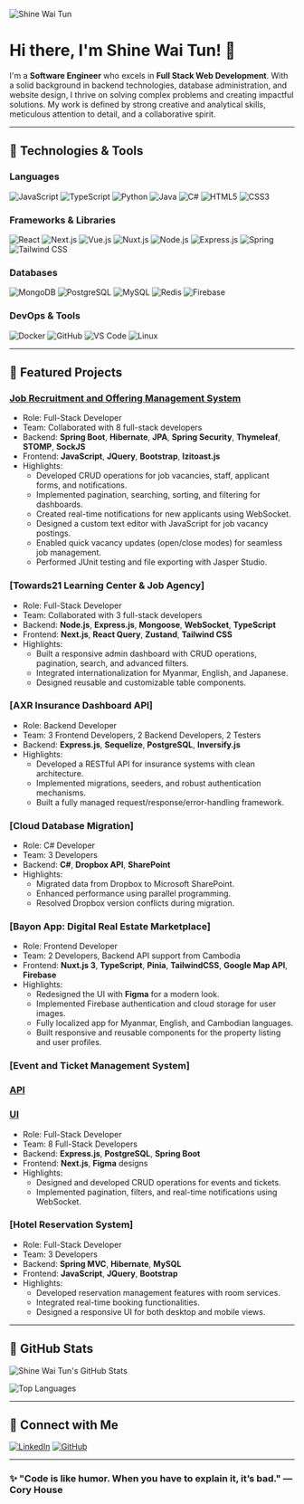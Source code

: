 ![Shine Wai Tun](https://res.cloudinary.com/demo/image/upload/v1602020324/GitHubBanner.jpg)

# Hi there, I'm Shine Wai Tun! 👋

I'm a **Software Engineer** who excels in **Full Stack Web Development**. With a solid background in backend technologies, database administration, and website design, I thrive on solving complex problems and creating impactful solutions. My work is defined by strong creative and analytical skills, meticulous attention to detail, and a collaborative spirit.

---

## 🔧 Technologies & Tools

### **Languages**
![JavaScript](https://img.shields.io/badge/JavaScript-F7DF1E?style=for-the-badge&logo=javascript&logoColor=black)
![TypeScript](https://img.shields.io/badge/TypeScript-007ACC?style=for-the-badge&logo=typescript&logoColor=white)
![Python](https://img.shields.io/badge/Python-3776AB?style=for-the-badge&logo=python&logoColor=white)
![Java](https://img.shields.io/badge/Java-007396?style=for-the-badge&logo=java&logoColor=white)
![C#](https://img.shields.io/badge/C%23-239120?style=for-the-badge&logo=c-sharp&logoColor=white)
![HTML5](https://img.shields.io/badge/HTML5-E34F26?style=for-the-badge&logo=html5&logoColor=white)
![CSS3](https://img.shields.io/badge/CSS3-1572B6?style=for-the-badge&logo=css3&logoColor=white)

### **Frameworks & Libraries**
![React](https://img.shields.io/badge/React-61DAFB?style=for-the-badge&logo=react&logoColor=black)
![Next.js](https://img.shields.io/badge/Next.js-000000?style=for-the-badge&logo=nextdotjs&logoColor=white)
![Vue.js](https://img.shields.io/badge/Vue.js-4FC08D?style=for-the-badge&logo=vue.js&logoColor=white)
![Nuxt.js](https://img.shields.io/badge/Nuxt.js-00C58E?style=for-the-badge&logo=nuxtdotjs&logoColor=white)
![Node.js](https://img.shields.io/badge/Node.js-339933?style=for-the-badge&logo=nodedotjs&logoColor=white)
![Express.js](https://img.shields.io/badge/Express.js-000000?style=for-the-badge&logo=express&logoColor=white)
![Spring](https://img.shields.io/badge/Spring-6DB33F?style=for-the-badge&logo=spring&logoColor=white)
![Tailwind CSS](https://img.shields.io/badge/TailwindCSS-06B6D4?style=for-the-badge&logo=tailwindcss&logoColor=white)

### **Databases**
![MongoDB](https://img.shields.io/badge/MongoDB-47A248?style=for-the-badge&logo=mongodb&logoColor=white)
![PostgreSQL](https://img.shields.io/badge/PostgreSQL-336791?style=for-the-badge&logo=postgresql&logoColor=white)
![MySQL](https://img.shields.io/badge/MySQL-4479A1?style=for-the-badge&logo=mysql&logoColor=white)
![Redis](https://img.shields.io/badge/Redis-DC382D?style=for-the-badge&logo=redis&logoColor=white)
![Firebase](https://img.shields.io/badge/Firebase-FFCA28?style=for-the-badge&logo=firebase&logoColor=black)

### **DevOps & Tools**
![Docker](https://img.shields.io/badge/Docker-2496ED?style=for-the-badge&logo=docker&logoColor=white)
![GitHub](https://img.shields.io/badge/GitHub-181717?style=for-the-badge&logo=github&logoColor=white)
![VS Code](https://img.shields.io/badge/VS_Code-0078D4?style=for-the-badge&logo=visualstudiocode&logoColor=white)
![Linux](https://img.shields.io/badge/Linux-FCC624?style=for-the-badge&logo=linux&logoColor=black)

---

## 🌟 Featured Projects

### [Job Recruitment and Offering Management System](https://github.com/shinewaitun/Recruitment_Management_System_SpringBoot)
- Role: Full-Stack Developer
- Team: Collaborated with 8 full-stack developers
- Backend: **Spring Boot**, **Hibernate**, **JPA**, **Spring Security**, **Thymeleaf**, **STOMP**, **SockJS**
- Frontend: **JavaScript**, **JQuery**, **Bootstrap**, **Izitoast.js**
- Highlights:
  - Developed CRUD operations for job vacancies, staff, applicant forms, and notifications.
  - Implemented pagination, searching, sorting, and filtering for dashboards.
  - Created real-time notifications for new applicants using WebSocket.
  - Designed a custom text editor with JavaScript for job vacancy postings.
  - Enabled quick vacancy updates (open/close modes) for seamless job management.
  - Performed JUnit testing and file exporting with Jasper Studio.

### [Towards21 Learning Center & Job Agency]
- Role: Full-Stack Developer
- Team: Collaborated with 3 full-stack developers
- Backend: **Node.js**, **Express.js**, **Mongoose**, **WebSocket**, **TypeScript**
- Frontend: **Next.js**, **React Query**, **Zustand**, **Tailwind CSS**
- Highlights: 
  - Built a responsive admin dashboard with CRUD operations, pagination, search, and advanced filters.
  - Integrated internationalization for Myanmar, English, and Japanese.
  - Designed reusable and customizable table components.

### [AXR Insurance Dashboard API]
- Role: Backend Developer
- Team: 3 Frontend Developers, 2 Backend Developers, 2 Testers
- Backend: **Express.js**, **Sequelize**, **PostgreSQL**, **Inversify.js**
- Highlights: 
  - Developed a RESTful API for insurance systems with clean architecture.
  - Implemented migrations, seeders, and robust authentication mechanisms.
  - Built a fully managed request/response/error-handling framework.

### [Cloud Database Migration]
- Role: C# Developer
- Team: 3 Developers
- Backend: **C#**, **Dropbox API**, **SharePoint**
- Highlights:
  - Migrated data from Dropbox to Microsoft SharePoint.
  - Enhanced performance using parallel programming.
  - Resolved Dropbox version conflicts during migration.

### [Bayon App: Digital Real Estate Marketplace]
- Role: Frontend Developer
- Team: 2 Developers, Backend API support from Cambodia
- Frontend: **Nuxt.js 3**, **TypeScript**, **Pinia**, **TailwindCSS**, **Google Map API**, **Firebase**
- Highlights:
  - Redesigned the UI with **Figma** for a modern look.
  - Implemented Firebase authentication and cloud storage for user images.
  - Fully localized app for Myanmar, English, and Cambodian languages.
  - Built responsive and reusable components for the property listing and user profiles.

### [Event and Ticket Management System]
### [API](https://github.com/shinewaitun/event-management-api)
### [UI](https://github.com/Antaraes/event-management-ui)
- Role: Full-Stack Developer
- Team: 8 Full-Stack Developers
- Backend: **Express.js**, **PostgreSQL**, **Spring Boot**
- Frontend: **Next.js**, **Figma** designs
- Highlights:
  - Designed and developed CRUD operations for events and tickets.
  - Implemented pagination, filters, and real-time notifications using WebSocket.

### [Hotel Reservation System]
- Role: Full-Stack Developer
- Team: 3 Developers
- Backend: **Spring MVC**, **Hibernate**, **MySQL**
- Frontend: **JavaScript**, **JQuery**, **Bootstrap**
- Highlights:
  - Developed reservation management features with room services.
  - Integrated real-time booking functionalities.
  - Designed a responsive UI for both desktop and mobile views.
---

## 🎨 GitHub Stats

![Shine Wai Tun's GitHub Stats](https://github-readme-stats.vercel.app/api?username=shinewaitun&show_icons=true&theme=radical)

![Top Languages](https://github-readme-stats.vercel.app/api/top-langs/?username=shinewaitun&layout=compact&theme=radical)

---

## 📢 Connect with Me

[![LinkedIn](https://img.shields.io/badge/LinkedIn-0077B5?style=for-the-badge&logo=linkedin&logoColor=white)](https://linkedin.com/in/shine-wai-tun-a16b242a9)
[![GitHub](https://img.shields.io/badge/GitHub-181717?style=for-the-badge&logo=github&logoColor=white)](https://github.com/shinewaitun)

---

### ✨ "Code is like humor. When you have to explain it, it’s bad." — Cory House
